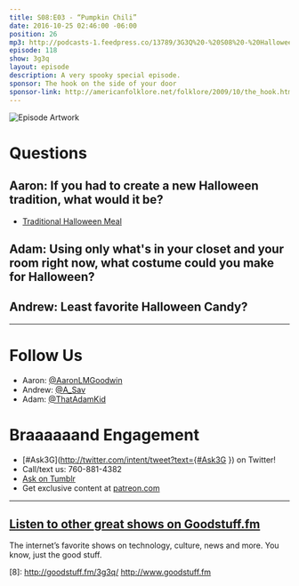 ```yaml
---
title: S08:E03 - “Pumpkin Chili”
date: 2016-10-25 02:46:00 -06:00
position: 26
mp3: http://podcasts-1.feedpress.co/13789/3G3Q%20-%20S08%20-%20Halloween.mp3
episode: 118
show: 3g3q
layout: episode
description: A very spooky special episode.
sponsor: The hook on the side of your door
sponsor-link: http://americanfolklore.net/folklore/2009/10/the_hook.html
---
```


![Episode Artwork][1]

# Questions

## Aaron: If you had to create a new Halloween tradition, what would it be?

* [Traditional Halloween Meal][2]

## Adam: Using only what's in your closet and your room right now, what costume could you make for Halloween?

## Andrew: Least favorite Halloween Candy?

***

# Follow Us
* Aaron: [@AaronLMGoodwin](http://twitter.com/aaronlmgoodwin)
* Andrew: [@A_Sav](http://twitter.com/a_sav)
* Adam: [@ThatAdamKid](http://twitter.com/thatadamkid)

# Braaaaaand Engagement
* [#Ask3G](http://twitter.com/intent/tweet?text={#Ask3G }) on Twitter!
* Call/text us: 760-881-4382
* [Ask on Tumblr](http://3g3q.co/ask)
* Get exclusive content at [patreon.com](http://www.patreon.com/3g3q)

***

## [Listen to other great shows on Goodstuff.fm](http://goodstuff.fm/)
The internet’s favorite shows on technology, culture, news and more. You know, just the good stuff.

[1]: http://l.gdwn.co/ihSX.jpg
[2]: http://www.oliviascuisine.com/pumpkin-chili/
[3]: http://twitter.com/aaronlmgoodwin
[4]: http://twitter.com/a_sav
[5]: http://twitter.com/thatadamkid
[6]: http://3g3q.co/ask
[7]: http://www.patreon.com/3g3q
[8]: http://goodstuff.fm/3g3q/ http://www.goodstuff.fm
